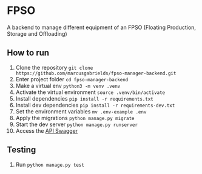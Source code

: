 # FPSO

A backend to manage different equipment of an FPSO (Floating Production, Storage and Offloading)

## How to run

01. Clone the repository `git clone https://github.com/marcusgabrields/fpso-manager-backend.git`
02. Enter project folder `cd fpso-manager-backend `
03. Make a virtual env `python3 -m venv .venv`
04. Activate the virtual environment `source .venv/bin/activate`
05. Install dependencies `pip install -r requirements.txt`
06. Install dev dependencies `pip install -r requirements-dev.txt`
07. Set the environment variables `mv .env-example .env`
08. Apply the migrations `python manage.py migrate`
09. Start the dev server `python manage.py runserver`
10. Access the [API Swagger](http://127.0.0.1:8000/v1/docs)

## Testing

01. Run `python manage.py test`
